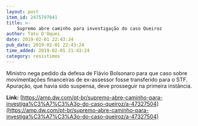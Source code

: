 ```yaml
---
layout: post
item_id: 2475797041
title: >-
    Supremo abre caminho para investigação do caso Queiroz
author: Tatu D'Oquei
date: 2019-02-01 22:43:24
pub_date: 2019-02-01 22:43:24
time_added: 2019-02-01 21:43:24
category: resistimos
---
```


Ministro nega pedido da defesa de Flávio Bolsonaro para que caso sobre movimentações financeiras de ex-assessor fosse transferido para o STF. Apuração, que havia sido suspensa, deve prosseguir na primeira instância.

**Link:** [https://amp.dw.com/pt-br/supremo-abre-caminho-para-investiga%C3%A7%C3%A3o-do-caso-queiroz/a-47327504](https://amp.dw.com/pt-br/supremo-abre-caminho-para-investiga%C3%A7%C3%A3o-do-caso-queiroz/a-47327504)

